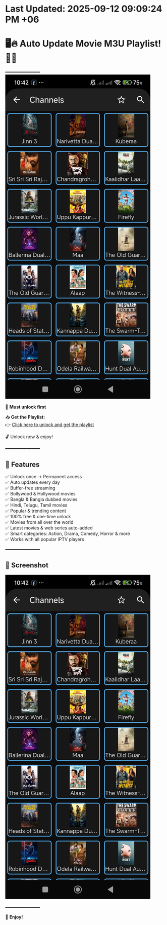 # Last Updated: 2025-09-12 09:09:24 PM +06

























































































































































































































































































































# 🖥️🔥 Auto Update Movie M3U Playlist! 🚀📢
━━━━━━━━━━━━━
![Preview](https://raw.githubusercontent.com/abusaeeidx/Movie-Playlist-Auto-update/refs/heads/main/Screenshot_2025-07-12-22-42-00-938_com.genuine.leone.jpg)


🔐 **Must unlock first**

📥 **Get the Playlist:**  
👉 [Click here to unlock and get the playlist](https://vplink.in/r6vh)

🔓 Unlock now & enjoy!

━━━━━━━━━━━━━

## 🌟 Features
✅ Unlock once → Permanent access  
✅ Auto updates every day  
✅ Buffer-free streaming  
✅ Bollywood & Hollywood movies  
✅ Bangla & Bangla dubbed movies  
✅ Hindi, Telugu, Tamil movies  
✅ Popular & trending content  
✅ 100% free & one-time unlock  
✅ Movies from all over the world  
✅ Latest movies & web series auto-added  
✅ Smart categories: Action, Drama, Comedy, Horror & more  
✅ Works with all popular IPTV players

━━━━━━━━━━━━━

## 📸 Screenshot

![Preview](https://raw.githubusercontent.com/abusaeeidx/Movie-Playlist-Auto-update/refs/heads/main/Screenshot_2025-07-12-22-42-00-938_com.genuine.leone.jpg)

━━━━━━━━━━━━━

🍿 **Enjoy!**
